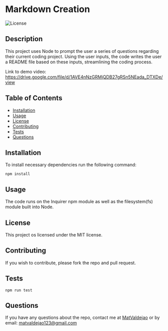 # Markdown Creation
  ![License](https://img.shields.io/badge/License-MIT-yellow.svg)
  ## Description
  This project uses Node to prompt the user a series of questions regarding their current coding project. Using the user inputs, the code writes the user a README file based on these inputs, streamlining the coding process.

  Link to demo video: https://drive.google.com/file/d/1AVE4nNzGRMjQDB27gRSn5NEada_DTXDe/view

  ## Table of Contents
   * [Installation](#installation)
   * [Usage](#usage)
   * [License](#license)
   * [Contributing](#contributing)
   * [Tests](#tests)
   * [Questions](#questions)
  
  ## Installation
  To install necessary dependencies run the following command:

    npm install

  ## Usage
  The code runs on the Inquirer npm module as well as the filesystem(fs) module built into Node. 

  ## License
  This project os licensed under the MIT license.
    

  ## Contributing
  If you wish to contribute, please fork the repo and pull request.

  ## Tests
    npm run test

  ## Questions
  If you have any questions about the repo, contact me at [MatValdejao](https://github.com/MatValdejao) or by email: [matvaldejao123@gmail.com](mailto:matvaldejao123@gmail.com)
